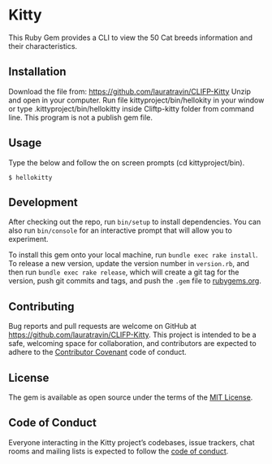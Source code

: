# Kitty

This Ruby Gem provides a CLI to view the 50 Cat breeds information and their characteristics.

## Installation



Download the file from: https://github.com/lauratravin/CLIFP-Kitty
Unzip and open in your computer. Run file kittyproject/bin/hellokity in your window or type 
.kittyproject/bin/hellokitty inside Cliftp-kitty folder from command line.
This program is not a publish gem file.



## Usage

Type the below and follow the on screen prompts (cd kittyproject/bin).

    $ hellokitty

## Development

After checking out the repo, run `bin/setup` to install dependencies. You can also run `bin/console` for an interactive prompt that will allow you to experiment.

To install this gem onto your local machine, run `bundle exec rake install`. To release a new version, update the version number in `version.rb`, and then run `bundle exec rake release`, which will create a git tag for the version, push git commits and tags, and push the `.gem` file to [rubygems.org](https://rubygems.org).

## Contributing

Bug reports and pull requests are welcome on GitHub at https://github.com/lauratravin/CLIFP-Kitty. This project is intended to be a safe, welcoming space for collaboration, and contributors are expected to adhere to the [Contributor Covenant](http://contributor-covenant.org) code of conduct.

## License

The gem is available as open source under the terms of the [MIT License](https://opensource.org/licenses/MIT).

## Code of Conduct

Everyone interacting in the Kitty project’s codebases, issue trackers, chat rooms and mailing lists is expected to follow the [code of conduct](https://github.com/[USERNAME]/kitty/blob/master/CODE_OF_CONDUCT.md).

